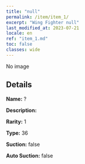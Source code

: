 ```yaml
---
title: "null"
permalink: /item/item_1/
excerpt: "Wing Fighter null"
last_modified_at: 2023-07-21
locale: en
ref: "item_1.md"
toc: false
classes: wide
---
```



 No image



## Details

 **Name:** ? 

 **Description:** 

 **Rarity:** 1 

 **Type:** 36 

 **Suction:** false 

 **Auto Suction:** false 


